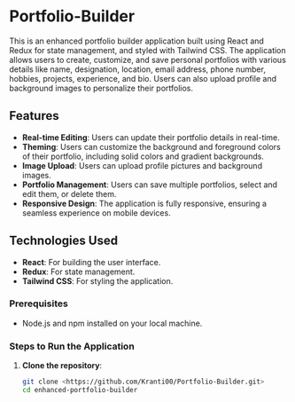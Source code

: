 # Portfolio-Builder

This is an enhanced portfolio builder application built using React and Redux for state management, and styled with Tailwind CSS. The application allows users to create, customize, and save personal portfolios with various details like name, designation, location, email address, phone number, hobbies, projects, experience, and bio. Users can also upload profile and background images to personalize their portfolios.

## Features

- **Real-time Editing**: Users can update their portfolio details in real-time.
- **Theming**: Users can customize the background and foreground colors of their portfolio, including solid colors and gradient backgrounds.
- **Image Upload**: Users can upload profile pictures and background images.
- **Portfolio Management**: Users can save multiple portfolios, select and edit them, or delete them.
- **Responsive Design**: The application is fully responsive, ensuring a seamless experience on mobile devices.

## Technologies Used

- **React**: For building the user interface.
- **Redux**: For state management.
- **Tailwind CSS**: For styling the application.

### Prerequisites

- Node.js and npm installed on your local machine.

### Steps to Run the Application

1. **Clone the repository**:
   ```bash
   git clone <https://github.com/Kranti00/Portfolio-Builder.git>
   cd enhanced-portfolio-builder
